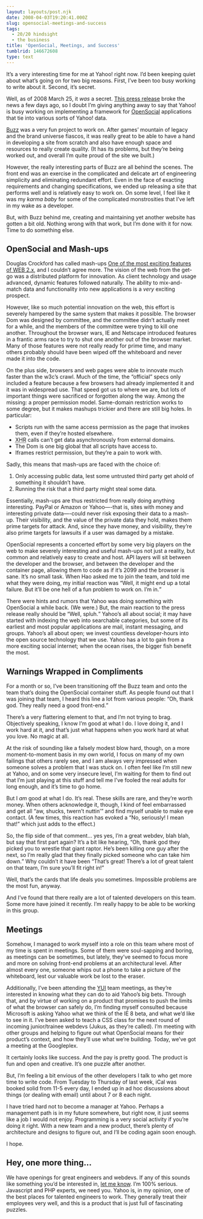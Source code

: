 ```yaml
---
layout: layouts/post.njk
date: 2008-04-03T19:20:41.000Z
slug: opensocial-meetings-and-success
tags:
  - 20/20 hindsight
  - the business
title: 'OpenSocial, Meetings, and Success'
tumblrid: 146672608
type: text
---
```

<p>It’s a very interesting time for me at Yahoo! right now.  I’d been keeping quiet about what’s going on for two big reasons.  First, I’ve been too busy working to write about it.  Second, it’s secret.</p>

<p>Well, as of 2008 March 25, it <em>was</em> a secret.  <a href="http://yhoo.client.shareholder.com/press/releasedetail.cfm?ReleaseID=301421">This press release</a> broke the news a few days ago, so I doubt I’m giving anything away to say that Yahoo! is busy working on implementing a framework for <a href="http://code.google.com/apis/opensocial/">OpenSocial</a> applications that tie into various sorts of Yahoo! data.</p>

<p><a href="http://buzz.yahoo.com">Buzz</a> was a very fun project to work on.  After games’ mountain of legacy and the brand universe fiascos, it was really great to be able to have a hand in developing a site from scratch and also have enough space and resources to really create quality.  (It has its problems, but they’re being worked out, and overall I’m quite proud of the site we built.)</p>

<p>However, the really interesting parts of Buzz are all behind the scenes.  The front end was an exercise in the complicated and delicate art of engineering simplicity and eliminating redundant effort.  Even in the face of exacting requirements and changing specifications, we ended up releasing a site that performs well and is relatively easy to work on.  On some level, I feel like it was my <dfn title="The kid you have and treat really nicely to make up for their older sibling that turned into a drug addict due to your shoddy parenting">karma baby</dfn> for some of the complicated monstrosities that I’ve left in my wake as a developer.</p>

<p>But, with Buzz behind me, creating and maintaining yet another website has gotten a bit old.  Nothing wrong with that work, but I’m done with it for now.  Time to do something else.</p>

<h2 id="opensocial_and_mash_ups">OpenSocial and Mash-ups</h2>

<p>Douglas Crockford has called mash-ups <a href="http://blog.360.yahoo.com/blog-TBPekxc1dLNy5DOloPfzVvFIVOWMB0li?tag=mashups">One of the most exciting features of WEB 2.x</a>, and I couldn’t agree more.  The vision of the web from the get-go was a distributed platform for innovation.  As client technology and usage advanced, dynamic features followed naturally.  The ability to mix-and-match data and functionality into new applications is a <em>very</em> exciting prospect.</p>

<p>However, like so much potential innovation on the web, this effort is severely hampered by the same system that makes it possible.  The browser Dom was designed by committee, and the committee didn’t actually meet for a while, and the members of the committee were trying to kill one another.  Throughout the browser wars, IE and Netscape introduced features in a frantic arms race to try to shut one another out of the browser market.  Many of those features were not really ready for prime time, and many others probably should have been wiped off the whiteboard and never made it into the code.</p>

<p>On the plus side, browsers and web pages were able to innovate much faster than the w3c’s crawl.  Much of the time, the “official” specs only included a feature because a few browsers had already implemented it and it was in widespread use.  That speed got us to where we are, but lots of important things were sacrificed or forgotten along the way.  Among the missing: a proper permission model.  Same-domain restriction works to some degree, but it makes mashups trickier and there are still big holes.  In particular:</p>

<ul><li>Scripts run with the same access permission as the page that invokes them, even if they’re hosted elsewhere.</li>
<li><abbr title="XML HTTP Request">XHR</abbr> calls can’t get data asynchronously from external domains.</li>
<li>The Dom is one big global that all scripts have access to.</li>
<li>Iframes restrict permission, but they’re a pain to work with.</li>
</ul><p>Sadly, this means that mash-ups are faced with the choice of:</p>

<ol><li>Only accessing public data, lest some untrusted third party get ahold of something it shouldn’t have.</li>
<li>Running the risk that a third party might steal some data.</li>
</ol><p>Essentially, mash-ups are thus restricted from really doing anything interesting.  PayPal or Amazon or Yahoo—-that is, sites with money and interesting private data—-could never risk exposing their data to a mash-up.  Their visibility, and the value of the private data they hold, makes them prime targets for attack.  And, since they have money, and visibility, they’re also prime targets for lawsuits if a user was damaged by a mistake.</p>

<p>OpenSocial represents a concerted effort by some very big players on the web to make severely interesting and useful mash-ups not just a reality, but common and relatively easy to create and host.  API layers will sit between the developer and the browser, and between the developer and the container page, allowing them to code as if it’s 2099 and the browser is sane.  It’s no small task.  When Hao asked me to join the team, and told me what they were doing, my initial reaction was <q>Well, it might end up a total failure.  But it’ll be one hell of a fun problem to work on.  I’m in.</q></p>

<p>There were hints and rumors that Yahoo was doing something with OpenSocial a while back.  (We were.)  But, the main reaction to the press release really should be <q>Well, spluh.</q>  Yahoo’s all about social; it may have started with indexing the web into searchable categories, but some of its earliest and most popular applications are mail, instant messaging, and groups.  Yahoo’s all about open; we invest countless developer-hours into the open source technology that we use.  Yahoo has a lot to gain from a more exciting social internet; when the ocean rises, the bigger fish benefit the most.</p>

<h2 id="warnings_wrapped_in_compliments">Warnings Wrapped in Compliments</h2>

<p>For a month or so, I’ve been transitioning off the Buzz team and onto the team that’s doing the OpenSocial container stuff.  As people found out that I was joining that team, I heard this line a lot from various people: <q>Oh, thank god.  They really need a good front-end.</q></p>

<p>There’s a very flattering element to that, and I’m not trying to brag.  Objectively speaking, I know I’m good at what I do.  I love doing it, and I work hard at it, and that’s just what happens when you work hard at what you love.  No magic at all.</p>

<p>At the risk of sounding like a falsely modest blow hard, though, on a more moment-to-moment basis in my own world, I focus on many of my own failings that others rarely see, and I am always very impressed when someone solves a problem that I was stuck on.  I often feel like I’m still new at Yahoo, and on some very insecure level, I’m waiting for them to find out that I’m just playing at this stuff and tell me I’ve fooled the real adults for long enough, and it’s time to go home.</p>

<p>But I <em>am</em> good at what I do.  It’s real.  These skills are rare, and they’re worth money.  When others acknowledge it, though, I kind of feel embarrassed and get all “aw, shucks, twern’t nuttin’” and find myself unable to make eye contact.  (A few times, this reaction has evoked a <q>No, seriously!  I mean that!</q> which just adds to the effect.)</p>

<p>So, the flip side of that comment… yes yes, I’m a great webdev, blah blah, but say that first part again?  It’s a bit like hearing, <q>Oh, thank god they picked you to wrestle that giant raptor.  He’s been killing one guy after the next, so I’m really glad that they finally picked someone who can take him down.</q>  Why couldn’t it have been <q>That’s great!  There’s a lot of great talent on that team, I’m sure you’ll fit right in!</q></p>

<p>Well, that’s the cards that life deals you sometimes.  Impossible problems are the most fun, anyway.</p>

<p>And I’ve found that there really are a lot of talented developers on this team.  Some more have joined it recently.  I’m really happy to be able to be working in this group.</p>

<h2 id="meetings">Meetings</h2>

<p>Somehow, I managed to work myself into a role on this team where most of my time is spent in meetings.  Some of them were soul-sapping and boring, as meetings can be sometimes, but lately, they’ve seemed to focus more and more on solving front-end problems at an architectural level.  After almost every one, someone whips out a phone to take a picture of the whiteboard, lest our valuable work be lost to the eraser.  </p>

<p>Additionally, I’ve been attending the <a href="http://developer.yahoo.com/yui/" title="Yahoo User Interface">YUI</a> team meetings, as they’re interested in knowing what they can do to aid Yahoo’s big bets.  Through that, and by virtue of working on a product that promises to push the limits of what the browser can safely do, I’m finding myself consulted because Microsoft is asking Yahoo what we think of the IE 8 beta, and what we’d like to see in it.  I’ve been asked to teach a CSS class for the next round of incoming junior/trainee webdevs (Jukus, as they’re called).  I’m meeting with other groups and helping to figure out what OpenSocial means for their product’s context, and how they’ll use what we’re building.  Today, we’ve got a meeting at the Googleplex.</p>

<p>It certainly looks like success.  And the pay is pretty good.  The product is fun and open and creative.  It’s one puzzle after another.</p>

<p>But, I’m feeling a bit envious of the other developers I talk to who get more time to write code.  From Tuesday to Thursday of last week, iCal was booked solid from 11-5 every day, I ended up in ad hoc discussions about things (or dealing with email) until about 7 or 8 each night.</p>

<p>I have tried hard not to become a manager at Yahoo.  Perhaps a management path is in my future somewhere, but right now, it just seems like a job I would not enjoy.  Programming is a very social activity if you’re doing it right.  With a new team and a new product, there’s plenty of architecture and designs to figure out, and I’ll be coding again soon enough.</p>

<p>I hope.</p>

<h2 id="hey_one_more_thing8230">Hey, one more thing…</h2>

<p>We have openings for great engineers and webdevs.  If any of this sounds like something you’d be interested in, <a href="http://foohack.com/contact/">let me know</a>.  I’m 100% serious.  Javascript and PHP experts, we need you.  Yahoo is, in my opinion, one of the best places for talented engineers to work.  They generally treat their employees very well, and this is a product that is just full of fascinating puzzles.  </p>
